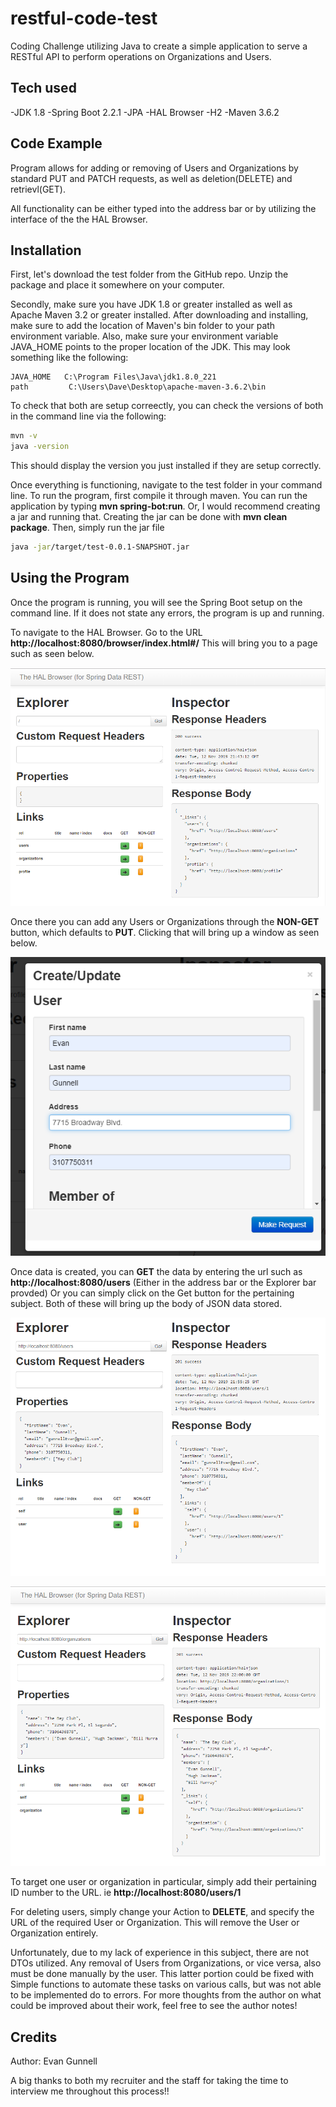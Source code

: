 # restful-code-test
Coding Challenge utilizing Java to create a simple application to serve a RESTful API to perform operations on Organizations and Users. 


## Tech used
-JDK 1.8
-Spring Boot 2.2.1
  -JPA
  -HAL Browser
  -H2
-Maven 3.6.2

## Code Example
Program allows for adding or removing of Users and Organizations by standard PUT and PATCH requests, as well as deletion(DELETE) and retrievl(GET).

All functionality can be either typed into the address bar or by utilizing the interface of the the HAL Browser.



## Installation
First, let's download the test folder from the GitHub repo. Unzip the package and place it somewhere on your computer.

Secondly, make sure you have JDK 1.8 or greater installed as well as Apache Maven 3.2 or greater installed.
After downloading and installing, make sure to add the location of Maven's bin folder to your path environment variable. Also, make sure your environment variable JAVA_HOME points to the proper location of the JDK.
This may look something like the following:

```
JAVA_HOME   C:\Program Files\Java\jdk1.8.0_221
path         C:\Users\Dave\Desktop\apache-maven-3.6.2\bin
```

To check that both are setup correectly, you can check the versions of both in the command line via the following:

```bash
mvn -v
java -version
```

This should display the version you just installed if they are setup correctly.

Once everything is functioning, navigate to the test folder in your command line. 
To run the program, first compile it through maven. You can run the application by typing **mvn spring-bot:run**.
Or, I would recommend creating a jar and running that. Creating the jar can be done with **mvn clean package**.
Then, simply run the jar file

```bash
java -jar/target/test-0.0.1-SNAPSHOT.jar
```

## Using the Program
Once the program is running, you will see the Spring Boot setup on the command line. If it does not state any errors, the program is up and running. 

To navigate to the HAL Browser. Go to the URL **http://localhost:8080/browser/index.html#/** This will bring you to a page such as seen below.

![Image of HAL Browser](images/HAL%20Browser%20Homepage.png)

Once there you can add any Users or Organizations through the **NON-GET** button, which defaults to **PUT**. Clicking that will bring up a window as seen below. 


![Image of PUT window](images/HAL%20user%20creation%20window.png)

Once data is created, you can **GET** the data by entering the url such as **http://localhost:8080/users** (Either in the address bar or the Explorer bar provded)
Or you can simply click on the Get button for the pertaining subject. Both of these will bring up the body of JSON data stored.

![Image of User Data](images/Users%20body%20of%20data.png)

![Image of Organization Data](images/Organizations%20body%20of%20data.png)

To target one user or organization in particular, simply add their pertaining ID number to the URL. ie **http://localhost:8080/users/1**

For deleting users, simply change your Action to **DELETE**, and specify the URL of the required User or Organization. This will remove the User or Organization entirely.



Unfortunately, due to my lack of experience in this subject, there are not DTOs utilized. Any removal of Users from Organizations, or vice versa, also must be done manually by the user. This latter portion could be fixed with Simple functions to automate these tasks on various calls, but was not able to be implemented do to errors. For more thoughts from the author on what could be improved about their work, feel free to see the author notes!

## Credits
Author: Evan Gunnell

A big thanks to both my recruiter and the staff for taking the time to interview me throughout this process!!

